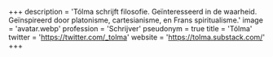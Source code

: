 +++
description = 'Tólma schrijft filosofie. Geïnteresseerd in de waarheid. Geïnspireerd door platonisme, cartesianisme, en Frans spiritualisme.'
image = 'avatar.webp'
profession = 'Schrijver'
pseudonym = true
title = 'Tólma'
twitter = 'https://twitter.com/_tolma'
website = 'https://tolma.substack.com/'
+++
